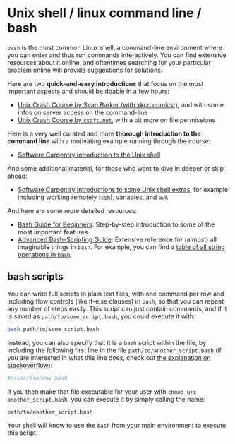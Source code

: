 # Unix shell / linux command line / bash

`bash` is the most common Linux shell, a command-line environment where you can enter and thus run commands interactively.
You can find extensive resources about it online, and oftentimes searching for your particular problem online will provide suggestions for solutions.

Here are two **quick-and-easy introductions** that focus on the most important aspects and should be doable in a few hours:
* [Unix Crash Course by Sean Barker (with xkcd comics;)](https://tildesites.bowdoin.edu/~sbarker/unix/), and with some infos on server access on the command-line
* [Unix Crash Course by `csoft.net`](https://www.csoft.net/docs/course.html), with a bit more on file permissions

Here is a very well curated and more **thorough introduction to the command line** with a motivating example running through the course:
* [Software Carpentry introduction to the Unix shell](https://swcarpentry.github.io/shell-novice/)

And some additional material, for those who want to dive in deeper or skip ahead:
* [Software Carpentry introductions to some Unix shell extras](https://carpentries-incubator.github.io/shell-extras/), for example including working remotely (`ssh`), variables, and `awk`

And here are some more detailed resources:

* [Bash Guide for Beginners](https://tldp.org/LDP/Bash-Beginners-Guide/html/index.html): Step-by-step introduction to some of the most important features.
* [Advanced Bash-Scripting Guide](https://tldp.org/LDP/abs/html/): Extensive reference for (almost) all imaginable things in `bash`. For example, you can find a [table of all string operations in `bash`](https://tldp.org/LDP/abs/html/refcards.html#AEN22828).

## bash scripts

You can write full scripts in plain text files, with one command per row and including flow controls (like if-else clauses) in `bash`, so that you can repeat any number of steps easily.
This script can just contain commands, and if it is saved as `path/to/some_script.bash`, you could execute it with:
```bash
bash path/to/some_script.bash
```

Instead, you can also specify that it is a `bash` script within the file, by including the following first line in the file `path/to/another_script.bash` (if you are interested in what this line does, check out [the explanation on stackoverflow](https://stackoverflow.com/a/21613044)):
```bash
#!/usr/bin/env bash
```
If you then make that file executable for your user with `chmod u+x another_script.bash`, you can execute it by simply calling the name:
```bash
path/to/another_script.bash
```
Your shell will know to use the `bash` from your main environment to execute this script.
